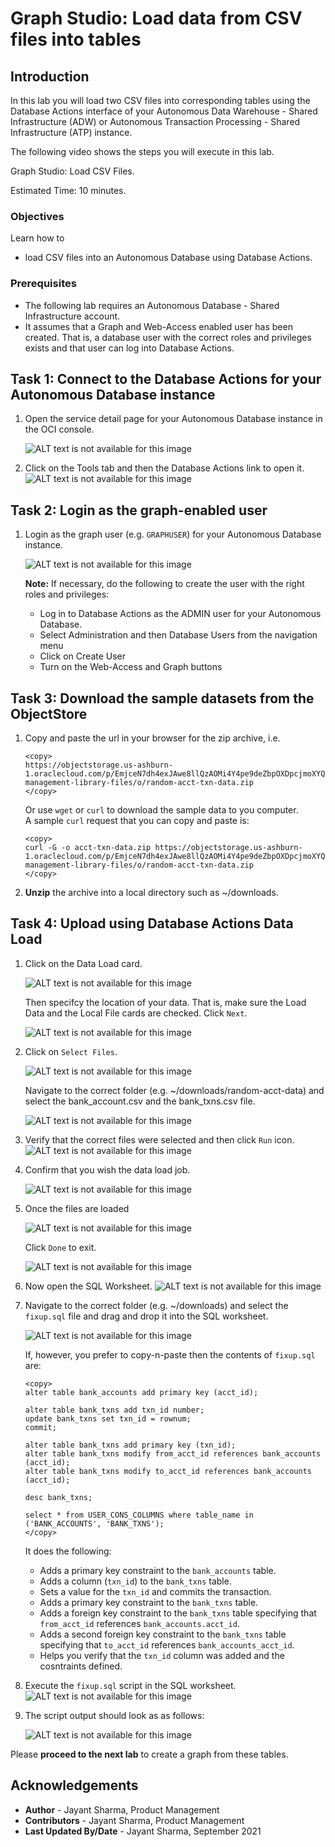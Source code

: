 # Graph Studio: Load data from CSV files into tables

## Introduction

In this lab you will load two CSV files into corresponding tables using the Database Actions interface of your 
Autonomous Data Warehouse - Shared Infrastructure (ADW) or Autonomous Transaction Processing - Shared Infrastructure (ATP) instance.

The following video shows the steps you will execute in this lab.

[](youtube:F_3xe18kWoo) Graph Studio: Load CSV Files.


Estimated Time: 10 minutes. 

### Objectives

Learn how to
- load CSV files into an Autonomous Database using Database Actions.


### Prerequisites

- The following lab requires an Autonomous Database - Shared Infrastructure account. 
- It assumes that a Graph and Web-Access enabled user has been created. That is, a database user with the correct roles and privileges exists and that user can log into Database Actions.


## Task 1: Connect to the Database Actions for your Autonomous Database instance

1. Open the service detail page for your Autonomous Database instance in the OCI console.  

   ![ALT text is not available for this image](images/../../query-graph/images/adb-details-page.png " ")  

2. Click on the Tools tab and then the Database Actions link to open it.
   ![ALT text is not available for this image](images/../../query-graph/images/adb-tools-tab-db-actions.png " ")

## Task 2: Login as the graph-enabled user

1. Login as the graph user (e.g. `GRAPHUSER`) for your Autonomous Database instance. 
   
    ![ALT text is not available for this image](./images/db-actions-graphuser-login.png " ")  

    **Note:** If necessary, do the following to create the user with the right roles and privileges:
    - Log in to Database Actions as the ADMIN user for your Autonomous Database.
    - Select Administration and then Database Users from the navigation menu
    - Click on Create User
    - Turn on the Web-Access and Graph buttons

## Task 3: Download the sample datasets from the ObjectStore

1. Copy and paste the url in your browser for the zip archive, i.e.  

    ```
    <copy>
    https://objectstorage.us-ashburn-1.oraclecloud.com/p/EmjceN7dh4exJAwe8llQzAOMi4Y4pe9deZbpOXDpcjmoXYQ98Xu7XVFinPudEQwM/n/c4u04/b/data-management-library-files/o/random-acct-txn-data.zip
    </copy>
    ```

   Or use `wget` or `curl` to download the sample data to you computer.   
   A sample `curl` request that you can copy and paste is:
    ```
    <copy>
    curl -G -o acct-txn-data.zip https://objectstorage.us-ashburn-1.oraclecloud.com/p/EmjceN7dh4exJAwe8llQzAOMi4Y4pe9deZbpOXDpcjmoXYQ98Xu7XVFinPudEQwM/n/c4u04/b/data-management-library-files/o/random-acct-txn-data.zip
    </copy>
    ```

2. **Unzip** the archive into a local directory such as ~/downloads.

## Task 4: Upload using Database Actions Data Load

1. Click on the Data Load card. 
   
   ![ALT text is not available for this image](images/db-actions-dataload-card.png " ")
   
   Then specifcy the location of your data. That is, make sure the Load Data and the Local File cards are checked. Click `Next`.

   ![ALT text is not available for this image](./images/db-actions-dataload-location.png)

2. Click on `Select Files`.
   
      ![ALT text is not available for this image](images/db-action-dataload-file-browser.png " ") 

    Navigate to the correct folder (e.g. ~/downloads/random-acct-data) and select the bank_account.csv and the bank_txns.csv file.

    ![ALT text is not available for this image](./images/db-actions-dataload-choose-files.png " ")

3. Verify that the correct files were selected and then click `Run` icon.
![ALT text is not available for this image](./images/db-actions-dataload-click-run.png " ")

4. Confirm that you wish the data load job.

   ![ALT text is not available for this image](./images/db-actions-dataload-confirm-run.png " ")

5. Once the files are loaded 
   
   ![ALT text is not available for this image](./images/db-actions-dataload-files-loaded.png " ")  

   Click `Done` to exit.

   ![ALT text is not available for this image](images/db-actions-dataload-click-done.png " ")

6. Now open the SQL Worksheet.
   ![ALT text is not available for this image](./images/db-actions-choose-sql-card.png " ")

7. Navigate to the correct folder (e.g. ~/downloads) and select the `fixup.sql` file and drag and drop it into the SQL worksheet. 
   
   ![ALT text is not available for this image](./images/db-actions-drag-drop-fixup-sql.png " ")  

   If, however, you prefer to copy-n-paste then the contents of `fixup.sql` are:

   ```
   <copy>
   alter table bank_accounts add primary key (acct_id);
   
   alter table bank_txns add txn_id number;
   update bank_txns set txn_id = rownum;
   commit;
   
   alter table bank_txns add primary key (txn_id);
   alter table bank_txns modify from_acct_id references bank_accounts (acct_id);
   alter table bank_txns modify to_acct_id references bank_accounts (acct_id);

   desc bank_txns;
   
   select * from USER_CONS_COLUMNS where table_name in ('BANK_ACCOUNTS', 'BANK_TXNS');
   </copy>
   
   ```

   It does the following:
   - Adds a primary key constraint to the `bank_accounts` table.
   - Adds a column (`txn_id`) to the `bank_txns` table.
   - Sets a value for the `txn_id` and commits the transaction.
   - Adds a primary key constraint to the `bank_txns` table.
   - Adds a foreign key constraint to the `bank_txns` table specifying that `from_acct_id` references `bank_accounts.acct_id`.
   - Adds a second foreign key constraint to the `bank_txns` table specifying that `to_acct_id` references `bank_accounts_acct_id`.  
   - Helps you verify that the `txn_id` column was added and the cosntraints defined.


8. Execute the `fixup.sql` script in the SQL worksheet.  
   ![ALT text is not available for this image](./images/db-actions-sql-execute-fixup.png " ")  
   
9. The script output should look as as follows:
   
   ![ALT text is not available for this image](./images/db-actions-sql-script-output.png " ")
  

Please **proceed to the next lab** to create a graph from these tables.

## Acknowledgements
* **Author** - Jayant Sharma, Product Management
* **Contributors** -  Jayant Sharma, Product Management
* **Last Updated By/Date** - Jayant Sharma, September 2021

  
